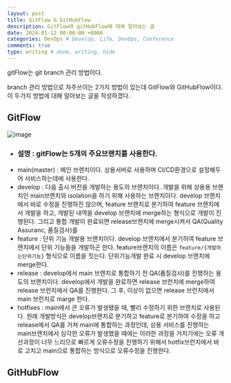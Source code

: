 ```yaml
---
layout: post
title: GitFlow & GitHubFlow
description: GitFlow와 gitHubFlow에 대해 알아보는 글
date: 2024-01-12 00:00:00 +0900
categories: DevOps # Develop, Life, DevOps, Conference
comments: true
type: writing # done, writing, hide
---
```


gitFlow는 git branch 관리 방법이다.

branch 관리 방법으로 자주쓰이는 2가지 방법이 있는데 GitFlow와 GitHubFlow이다.
이 두가지 방법에 대해 알아보는 글을 작성하겠다.

## GitFlow

![image](https://github.com/koreamarin/koreamarin.github.io/assets/110477854/76e6f2b4-e766-4745-a759-20fa2284d4f6)

- ### 설명 : gitFlow는 5개의 주요브랜치를 사용한다.
- <span class='highlight'>main(master)</span> : 메인 브렌치이다. 상용서버로 사용하며 CI/CD환경으로 설정해두어 서비스하는데에 사용한다.
- <span class='highlight'>develop</span> : 다음 출시 버전을 개발하는 용도의 브랜치이다. 개발을 위해 상용용 브랜치인 main브랜치와 isolation을 하기 위해 사용하는 브랜치이다. develop 브랜치에서 바로 수정을 진행하진 않으며, feature 브랜치로 분기하여 feature 브랜치에서 개발을 하고, 개발된 내역을 develop 브랜치에 merge하는 형식으로 개발이 진행된다. 그리고 통합 개발이 완료되면 release브랜치에 merge시켜서 QA(Quality Assuranc, 품질검사)를
- <span class='highlight'>feature</span> : 단위 기능 개발용 브랜치이다. develop 브랜치에서 분기하여 feature 브랜치에서 단위 기능들을 개발하곤 한다. feature브랜치의 이름은 `feature/{개발하는단위기능}` 형식으로 이름을 짓는다. 단위기능개발 완료 시 develop 브랜치에 merge한다.
- <span class='highlight'>release</span> : develop에서 main 브랜치로 통합하기 전 QA(품질검사)를 진행하는 용도의 브랜치이다. develop에서 개발을 완료하면 release 브런치에 merge하여 release 브런치에서 QA를 진행한다. 그 후, 이상이 없으면 release 브런치에서 main 브런치로 marge 한다.
- <span class='highlight'>hotfixes</span> : main에서 큰 오류가 발생됐을 때, 빨리 수정하기 위한 브랜치로 사용된다. 원래 개발방식은 develop브랜치로 분기하고 feature로 분기하여 수정을 하고 release에서 QA를 거쳐 main에 통합하는 과정인데, 상용 서비스를 진행하는 main브랜치에서 심각한 오류가 발생했을 때에는 이러한 과정을 거치기에는 오류 개선과정이 너무 느리므로 빠르게 오류수정을 진행하기 위해서 hotfix브런치에서 바로 고치고 main으로 통합하는 방식으로 오류수정을 진행한다.

## GitHubFlow
